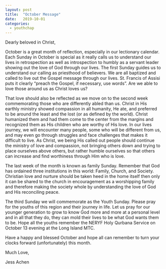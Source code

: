 ```yaml
---
layout: post
title:  "October Message"
date:   2019-10-01
categories: 
  - youthchap
---
```


Dearly beloved in Christ,

October is a great month of reflection, especially in our lectionary calendar.  Each Sunday in October is special as it really calls us to understand our lives in retrospection as well as introspection to humbly as a servant leader showing out the love of God through our lives.  The first Sunday guides us to understand our calling as priesthood of believers.  We are all baptized and called to live out the Gospel message through our lives.  St. Francis of Assisi puts it clearly “preach the Gospel, if necessary, use words”.  Are we able to love those around us as Christ loves us?


That love should also be reflected as we move on to the second week commemorating those who are differently abled than us.  Christ in His earthly ministry showed compassion in all humanity, He ate, and preferred to be around the least and the lost (or as defined by the world).  Christ humanized them and had them come to the center from the margins and recognized them as His children who are worthy of His love.  In our lives journey, we will encounter many people, some who will be different from us, and may even go through struggles and face challenges that makes it difficult to live.  As Christ, we being His called out people should continue the ministry of love and compassion, not bringing others down and trying to place ourselves above others, but rather humble ourselves so that others can increase and find worthiness through Him who is love.


The last week of the month is known as family Sunday.  Remember that God has ordained three institutions in this world: Family, Church, and Society.  Christian love and nurture should be taken heed in the home itself then only it can be shared to the church in encouragement as a worshipping family and therefore making the society whole by understanding the love of God and His reconciling peace.


The third Sunday we will commemorate as the Youth Sunday.  Please pray for the youths of this region and their journey in life.  Let us pray for our younger generation to grow to know God more and more at a personal level and in all that they do, they can mold their lives to be what God wants them to be.  Hope all the youths remember the NERYF Holy Qurbana Service on October 13 evening at the Long Island MTC.


Have a happy and blessed October and hope all can remember to turn your clocks forward (unfortunately) this month.  





Much Love,

Jess Achen
